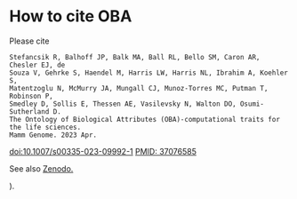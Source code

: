 # How to cite OBA

Please cite 

```
Stefancsik R, Balhoff JP, Balk MA, Ball RL, Bello SM, Caron AR, Chesler EJ, de
Souza V, Gehrke S, Haendel M, Harris LW, Harris NL, Ibrahim A, Koehler S,
Matentzoglu N, McMurry JA, Mungall CJ, Munoz-Torres MC, Putman T, Robinson P,
Smedley D, Sollis E, Thessen AE, Vasilevsky N, Walton DO, Osumi-Sutherland D.
The Ontology of Biological Attributes (OBA)-computational traits for the life sciences.
Mamm Genome. 2023 Apr.
```
[doi:10.1007/s00335-023-09992-1](https://doi.org/10.1007/s00335-023-09992-1)
[PMID: 37076585](https://pubmed.ncbi.nlm.nih.gov/37076585/)


See also [Zenodo.](https://zenodo.org/badge/latestdoi/13996/obophenotype/bio-attribute-ontology)

).
